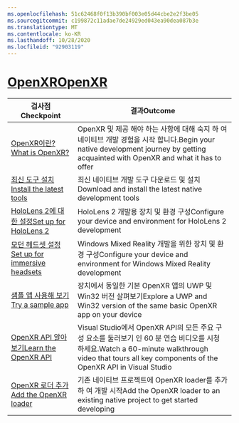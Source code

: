 ```yaml
---
ms.openlocfilehash: 51c62468f0f13b390bf003e05d44cbe2e2f3be05
ms.sourcegitcommit: c199872c11adae7de24929ed043ea90dea087b3e
ms.translationtype: MT
ms.contentlocale: ko-KR
ms.lasthandoff: 10/28/2020
ms.locfileid: "92903119"
---
```

# <a name="openxr"></a>[<span data-ttu-id="33b0d-101">OpenXR</span><span class="sxs-lookup"><span data-stu-id="33b0d-101">OpenXR</span></span>](#tab/openxr)

|  <span data-ttu-id="33b0d-102">검사점</span><span class="sxs-lookup"><span data-stu-id="33b0d-102">Checkpoint</span></span>  |  <span data-ttu-id="33b0d-103">결과</span><span class="sxs-lookup"><span data-stu-id="33b0d-103">Outcome</span></span>  |
| --- | --- |
| [<span data-ttu-id="33b0d-104">OpenXR이란?</span><span class="sxs-lookup"><span data-stu-id="33b0d-104">What is OpenXR?</span></span>](../native/openxr.md) | <span data-ttu-id="33b0d-105">OpenXR 및 제공 해야 하는 사항에 대해 숙지 하 여 네이티브 개발 경험을 시작 합니다.</span><span class="sxs-lookup"><span data-stu-id="33b0d-105">Begin your native development journey by getting acquainted with OpenXR and what it has to offer</span></span> |
| [<span data-ttu-id="33b0d-106">최신 도구 설치</span><span class="sxs-lookup"><span data-stu-id="33b0d-106">Install the latest tools</span></span>](../install-the-tools.md) | <span data-ttu-id="33b0d-107">최신 네이티브 개발 도구 다운로드 및 설치</span><span class="sxs-lookup"><span data-stu-id="33b0d-107">Download and install the latest native development tools</span></span> |
| [<span data-ttu-id="33b0d-108">HoloLens 2에 대 한 설정</span><span class="sxs-lookup"><span data-stu-id="33b0d-108">Set up for HoloLens 2</span></span>](../native/openxr-getting-started.md#getting-started-with-openxr-for-hololens-2) | <span data-ttu-id="33b0d-109">HoloLens 2 개발용 장치 및 환경 구성</span><span class="sxs-lookup"><span data-stu-id="33b0d-109">Configure your device and environment for HoloLens 2 development</span></span> |
| [<span data-ttu-id="33b0d-110">모던 헤드셋 설정</span><span class="sxs-lookup"><span data-stu-id="33b0d-110">Set up for immersive headsets</span></span>](../native/openxr-getting-started.md#getting-started-with-openxr-for-windows-mixed-reality-headsets) | <span data-ttu-id="33b0d-111">Windows Mixed Reality 개발을 위한 장치 및 환경 구성</span><span class="sxs-lookup"><span data-stu-id="33b0d-111">Configure your device and environment for Windows Mixed Reality development</span></span> |
| [<span data-ttu-id="33b0d-112">샘플 앱 사용해 보기</span><span class="sxs-lookup"><span data-stu-id="33b0d-112">Try a sample app</span></span>](../native/openxr-getting-started.md#building-a-sample-openxr-app) | <span data-ttu-id="33b0d-113">장치에서 동일한 기본 OpenXR 앱의 UWP 및 Win32 버전 살펴보기</span><span class="sxs-lookup"><span data-stu-id="33b0d-113">Explore a UWP and Win32 version of the same basic OpenXR app on your device</span></span> |
| [<span data-ttu-id="33b0d-114">OpenXR API 알아보기</span><span class="sxs-lookup"><span data-stu-id="33b0d-114">Learn the OpenXR API</span></span>](../native/openxr-getting-started.md#learning-the-openxr-api) | <span data-ttu-id="33b0d-115">Visual Studio에서 OpenXR API의 모든 주요 구성 요소를 둘러보기 인 60 분 연습 비디오를 시청 하세요.</span><span class="sxs-lookup"><span data-stu-id="33b0d-115">Watch a 60-minute walkthrough video that tours all key components of the OpenXR API in Visual Studio</span></span> |
| [<span data-ttu-id="33b0d-116">OpenXR 로더 추가</span><span class="sxs-lookup"><span data-stu-id="33b0d-116">Add the OpenXR loader</span></span>](../native/openxr-getting-started.md#integrate-the-openxr-loader-into-a-project) | <span data-ttu-id="33b0d-117">기존 네이티브 프로젝트에 OpenXR loader를 추가 하 여 개발 시작</span><span class="sxs-lookup"><span data-stu-id="33b0d-117">Add the OpenXR loader to an existing native project to get started developing</span></span> |

<!--
# [WinRT (Legacy)](#tab/winrt)

|  Checkpoint  |  Outcome  |
| --- | --- |
| [Create a UWP app](../creating-a-holographic-directx-project.md) | Build a new Universal Windows Platform holographic app from scratch |
| [Create a Win32 app](../creating-a-holographic-directx-project.md#creating-a-win32-project) | Build a new Win32 holographic app from scratch |
| [Get a HolographicSpace](../getting-a-holographicspace.md) | Control immersive rendering, provide camera data, and access the spatial reasoning APIs |
| [Render in DirectX](../rendering-in-directx.md) | Reason about the position and orientation of one or more observers of a holographic scene as predicted by the system |
| [Coordinate systems in DirectX](../coordinate-systems-in-directx.md) | Explore the basis of spatial understanding offered by Windows Mixed Reality APIs. |
-->




